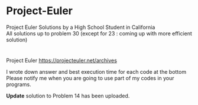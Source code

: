 # Project-Euler
Project Euler Solutions by a High School Student in California  
All solutions up to problem 30 (except for 23 : coming up with more efficient solution)  
#  
  
Project Euler https://projecteuler.net/archives  
  
I wrote down answer and best execution time for each code at the bottom  
Please notify me when you are going to use part of my codes in your programs.  
  
**Update** solution to Problem 14 has been uploaded.
